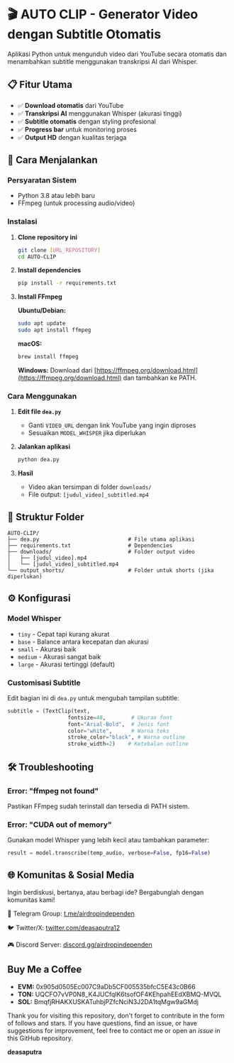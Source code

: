 # 🎬 AUTO CLIP - Generator Video dengan Subtitle Otomatis

Aplikasi Python untuk mengunduh video dari YouTube secara otomatis dan menambahkan subtitle menggunakan transkripsi AI dari Whisper.

## 📋 Fitur Utama

- ✅ **Download otomatis** dari YouTube
- ✅ **Transkripsi AI** menggunakan Whisper (akurasi tinggi)
- ✅ **Subtitle otomatis** dengan styling profesional
- ✅ **Progress bar** untuk monitoring proses
- ✅ **Output HD** dengan kualitas terjaga

## 🚀 Cara Menjalankan

### Persyaratan Sistem
- Python 3.8 atau lebih baru
- FFmpeg (untuk processing audio/video)

### Instalasi

1. **Clone repository ini**
   ```bash
   git clone [URL_REPOSITORY]
   cd AUTO-CLIP
   ```

2. **Install dependencies**
   ```bash
   pip install -r requirements.txt
   ```

3. **Install FFmpeg**
   
   **Ubuntu/Debian:**
   ```bash
   sudo apt update
   sudo apt install ffmpeg
   ```
   
   **macOS:**
   ```bash
   brew install ffmpeg
   ```
   
   **Windows:**
   Download dari [https://ffmpeg.org/download.html](https://ffmpeg.org/download.html) dan tambahkan ke PATH.

### Cara Menggunakan

1. **Edit file `dea.py`**
   - Ganti `VIDEO_URL` dengan link YouTube yang ingin diproses
   - Sesuaikan `MODEL_WHISPER` jika diperlukan

2. **Jalankan aplikasi**
   ```bash
   python dea.py
   ```

3. **Hasil**
   - Video akan tersimpan di folder `downloads/`
   - File output: `[judul_video]_subtitled.mp4`

## 📁 Struktur Folder

```
AUTO-CLIP/
├── dea.py                            # File utama aplikasi
├── requirements.txt                  # Dependencies
├── downloads/                        # Folder output video
│   ├── [judul_video].mp4
│   └── [judul_video]_subtitled.mp4
└── output_shorts/                    # Folder untuk shorts (jika diperlukan)
```

## ⚙️ Konfigurasi

### Model Whisper
- `tiny` - Cepat tapi kurang akurat
- `base` - Balance antara kecepatan dan akurasi
- `small` - Akurasi baik
- `medium` - Akurasi sangat baik
- `large` - Akurasi tertinggi (default)

### Customisasi Subtitle
Edit bagian ini di `dea.py` untuk mengubah tampilan subtitle:
```python
subtitle = (TextClip(text, 
                   fontsize=48,        # Ukuran font
                   font="Arial-Bold",  # Jenis font
                   color="white",      # Warna teks
                   stroke_color="black", # Warna outline
                   stroke_width=2)    # Ketebalan outline
```

## 🛠️ Troubleshooting

### Error: "ffmpeg not found"
Pastikan FFmpeg sudah terinstall dan tersedia di PATH sistem.

### Error: "CUDA out of memory"
Gunakan model Whisper yang lebih kecil atau tambahkan parameter:
```python
result = model.transcribe(temp_audio, verbose=False, fp16=False)
```
## 🌐 Komunitas & Sosial Media

Ingin berdiskusi, bertanya, atau berbagi ide? Bergabunglah dengan komunitas kami!

💬 Telegram Group: [t.me/airdropindependen](https://t.me/independendropers)

🐦 Twitter/X: [twitter.com/deasaputra12](https://x.com/Deasaputra_12)

🎮 Discord Server: [discord.gg/airdropindependen](https://discord.gg/Tuy2bR6CkU)


## Buy Me a Coffee

- **EVM:** 0x905d0505Ec007C9aDb5CF005535bfcC5E43c0B66
- **TON:** UQCFO7vVP0N8_K4JUCfqlK6tsofOF4KEhpahEEdXBMQ-MVQL
- **SOL:** BmqfjRHAKXUSKATuhbjPZfcNciN3J2DA1tqMgw9aGMdj

Thank you for visiting this repository, don't forget to contribute in the form of follows and stars.
If you have questions, find an issue, or have suggestions for improvement, feel free to contact me or open an *issue* in this GitHub repository.

**deasaputra**
